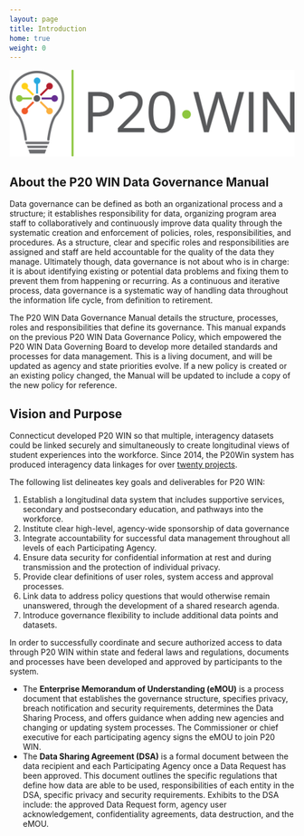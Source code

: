 ```yaml
---
layout: page
title: Introduction
home: true
weight: 0
---
```

<img src="https://github.com/CTOpenData/p20win-data-governance-manual/blob/48e6a1cff1f95bcda62bfdfacdb7b797db6fe691/assets/images/P20WINlogo_color.png" width="800">

## About the P20 WIN Data Governance Manual 

Data governance can be defined as both an organizational process and a structure; it establishes responsibility for data, organizing program area staff to collaboratively and continuously improve data quality through the systematic creation and enforcement of policies, roles, responsibilities, and procedures. As a structure, clear and specific roles and responsibilities are assigned and staff are held accountable for the quality of the data they manage. Ultimately though, data governance is not about who is in charge: it is about identifying existing or potential data problems and fixing them to prevent them from happening or recurring. As a continuous and iterative process, data governance is a systematic way of handling data throughout the information life cycle, from definition to retirement. 

The P20 WIN Data Governance Manual details the structure, processes, roles and responsibilities that define its governance. <!-- The framework also introduces interagency data standards and key research objectives to assist Connecticut stakeholders appreciate P20 WIN.--> This manual expands on the previous P20 WIN Data Governance Policy, which empowered the P20 WIN Data Governing Board to develop more detailed standards and processes for data management. This is a living document, and will be updated as agency and state priorities evolve. If a new policy is created or an existing policy changed, the Manual will be updated to include a copy of the new policy for reference.

<!-- State agencies and organizations that share data through P20 WIN are considered Participating Agencies in P20 WIN and are accountable to the processes as defined herein; however this is not a legal document. This manual is to be used as a roadmap when making decisions concerning the collection, integration, and use of the P20 WIN system, and it will be consistently evaluated for effectiveness. -->


## Vision and Purpose

Connecticut developed P20 WIN so that multiple, interagency datasets could be linked securely and simultaneously to create longitudinal views of student experiences into the workforce. Since 2014, the P20Win system has produced interagency data linkages for over [twenty projects](https://portal.ct.gov/OPM/P20Win/Reports).  

The following list delineates key goals and deliverables for P20 WIN: 
1. Establish a longitudinal data system that includes supportive services, secondary and postsecondary education, and pathways into the workforce.
2. Institute clear high-level, agency-wide sponsorship of data governance
3. Integrate accountability for successful data management throughout all levels of each Participating Agency.
4. Ensure data security for confidential information at rest and during transmission and the protection of individual privacy. 
5. Provide clear definitions of user roles, system access and approval processes.
6. Link data to address policy questions that would otherwise remain unanswered, through the development of a shared research agenda. 
7. Introduce governance flexibility to include additional data points and datasets.

In order to successfully coordinate and secure authorized access to data through P20 WIN within state and federal laws and regulations, documents and processes have been developed and approved by participants to the system. 

* The **Enterprise Memorandum of Understanding (eMOU)** is a process document that establishes the governance structure, specifies privacy, breach notification and security requirements, determines the Data Sharing Process, and offers guidance when adding new agencies and changing or updating system processes. The Commissioner or chief executive for each participating agency signs the eMOU to join P20 WIN.
* The **Data Sharing Agreement (DSA)** is a formal document between the data recipient and each Participating Agency once a Data Request has been approved. This document outlines the specific regulations that define how data are able to be used, responsibilities of each entity in the DSA, specific privacy and security requirements. Exhibits to the DSA include: the approved Data Request form, agency user acknowledgement, confidentiality agreements, data destruction, and the eMOU.
  
<!-- * This **Data Governance Manual** develops additional policies and procedures such as the processes to secure and authorize access to joined data. Embedded in this manual are forms to facilitate record-keeping and tracking of decisions pertaining to each data request. The manual includes a blank Data Sharing Request form and a template Data Sharing Agreement that is to be completed for each Data Request. -->
